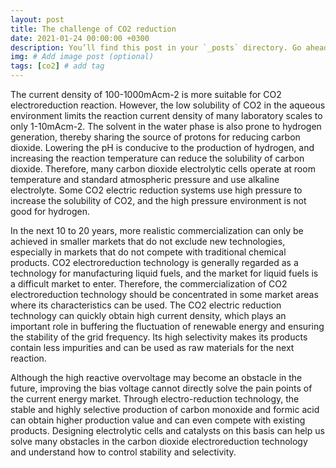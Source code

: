 ```yaml
---
layout: post
title: The challenge of CO2 reduction
date: 2021-01-24 00:00:00 +0300
description: You’ll find this post in your `_posts` directory. Go ahead and edit it and re-build the site to see your changes. # Add post description (optional)
img: # Add image post (optional)
tags: [co2] # add tag
---
```

The current density of 100-1000mAcm-2 is more suitable for CO2 electroreduction reaction. However, the low solubility of CO2 in the aqueous environment limits the reaction current density of many laboratory scales to only 1-10mAcm-2. The solvent in the water phase is also prone to hydrogen generation, thereby sharing the source of protons for reducing carbon dioxide. Lowering the pH is conducive to the production of hydrogen, and increasing the reaction temperature can reduce the solubility of carbon dioxide. Therefore, many carbon dioxide electrolytic cells operate at room temperature and standard atmospheric pressure and use alkaline electrolyte. Some CO2 electric reduction systems use high pressure to increase the solubility of CO2, and the high pressure environment is not good for hydrogen.

In the next 10 to 20 years, more realistic commercialization can only be achieved in smaller markets that do not exclude new technologies, especially in markets that do not compete with traditional chemical products. CO2 electroreduction technology is generally regarded as a technology for manufacturing liquid fuels, and the market for liquid fuels is a difficult market to enter. Therefore, the commercialization of CO2 electroreduction technology should be concentrated in some market areas where its characteristics can be used. The CO2 electric reduction technology can quickly obtain high current density, which plays an important role in buffering the fluctuation of renewable energy and ensuring the stability of the grid frequency. Its high selectivity makes its products contain less impurities and can be used as raw materials for the next reaction.

Although the high reactive overvoltage may become an obstacle in the future, improving the bias voltage cannot directly solve the pain points of the current energy market. Through electro-reduction technology, the stable and highly selective production of carbon monoxide and formic acid can obtain higher production value and can even compete with existing products. Designing electrolytic cells and catalysts on this basis can help us solve many obstacles in the carbon dioxide electroreduction technology and understand how to control stability and selectivity.
